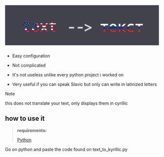 # ![alt text](https://github.com/ubervatnik/TextToCyrillic/blob/55662c3fde2bf5e8f6a86d93d8a947fc7b8d1d68/Untitled.png)


- Easy configuration

- Not complicated

- It's not useless unlike every python project i worked on

- Very useful if you can speak Slavic but only can write in latinized letters

> [!NOTE]
> this does not translate your text, only displays them in cyrillic

## how to use it

> **requirements:**
> 
> [Python](https://www.python.org/)

Go on python and paste the code found on text_to_kyrillic.py


